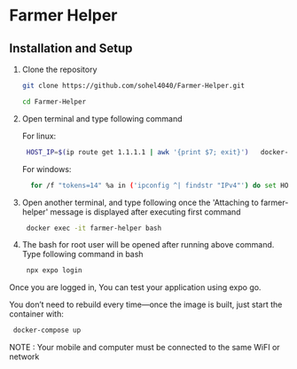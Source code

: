 # Farmer Helper

## Installation and Setup

1. Clone the repository

   ```bash
   git clone ﻿https://github.com/sohel4040/Farmer-Helper.git 
   ```

   ```bash
   cd Farmer-Helper
   ```


2. Open terminal and type following command

   For linux:
   
   ```bash
    HOST_IP=$(ip route get 1.1.1.1 | awk '{print $7; exit}')   docker-compose up --build
   ```

   For windows:

   ```bash
     for /f "tokens=14" %a in ('ipconfig ^| findstr "IPv4"') do set HOST_IP=%a docker-compose up --build
   ```
   
4. Open another terminal, and type following once the 'Attaching to farmer-helper' message is displayed after executing first command

   ```bash
    docker exec -it farmer-helper bash
   ```
   
5. The bash for root user will be opened after running above command. Type following command in bash

   ```bash
    npx expo login
   ```

Once you are logged in, You can test your application using expo go.

You don’t need to rebuild every time—once the image is built, just start the container with:

   ```bash
    docker-compose up
   ```

NOTE : Your mobile and computer must be connected to the same WiFI or network

